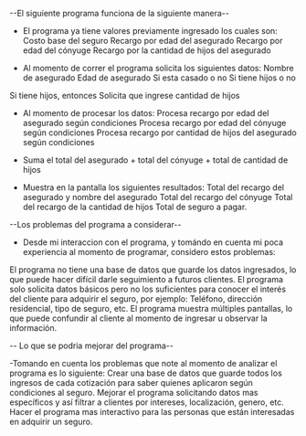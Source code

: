 --El siguiente programa funciona de la siguiente manera--

- El programa ya tiene valores previamente ingresado los cuales son:
Costo base del seguro
Recargo por edad del asegurado
Recargo por edad del cónyuge
Recargo por la cantidad de hijos del asegurado


- Al momento de correr el programa solicita los siguientes datos:
Nombre de asegurado
Edad de asegurado
Si esta casado o no
Si tiene hijos o no

Si tiene hijos, entonces
Solicita que ingrese cantidad de hijos

- Al momento de procesar los datos:
Procesa recargo por edad del asegurado según condiciones
Procesa recargo por edad del cónyuge según condiciones
Procesa recargo por cantidad de hijos del asegurado según condiciones

- Suma el total del asegurado + total del cónyuge + total de cantidad de hijos

- Muestra en la pantalla los siguientes resultados:
Total del recargo del asegurado y nombre del asegurado
Total del recargo del cónyuge
Total del recargo de la cantidad de hijos
Total de seguro a pagar.




--Los problemas del programa a considerar--

- Desde mi interaccion con el programa, y tomándo en cuenta mi poca experiencia al momento de programar, considero estos problemas:

El programa no tiene una base de datos que guarde los datos ingresados, lo que puede hacer difícil darle seguimiento a futuros clientes.
El programa solo solicita datos básicos pero no los suficientes para conocer el interés del cliente para adquirir el seguro, por ejemplo: Teléfono, dirección residencial, tipo de seguro, etc.
El programa muestra múltiples pantallas, lo que puede confundir al cliente al momento de ingresar u observar la información.



-- Lo que se podria mejorar del programa--

-Tomando en cuenta los problemas que note al momento de analizar el programa es lo siguiente:
Crear una base de datos que guarde todos los ingresos de cada cotización para saber quienes aplicaron según condiciones al seguro.
Mejorar el programa solicitando datos mas específicos y así filtrar a clientes por intereses, localización, genero, etc.
Hacer el programa mas interactivo para las personas que están interesadas en adquirir un seguro.

